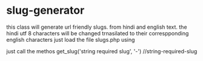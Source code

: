 # slug-generator
this class will generate url friendly slugs. from hindi and english text. the hindi utf 8  characters will be changed trnasilated to their correspponding english characters
just load the file slugs.php using 

just call the methos get_slug('string required slug', '-') //string-required-slug
